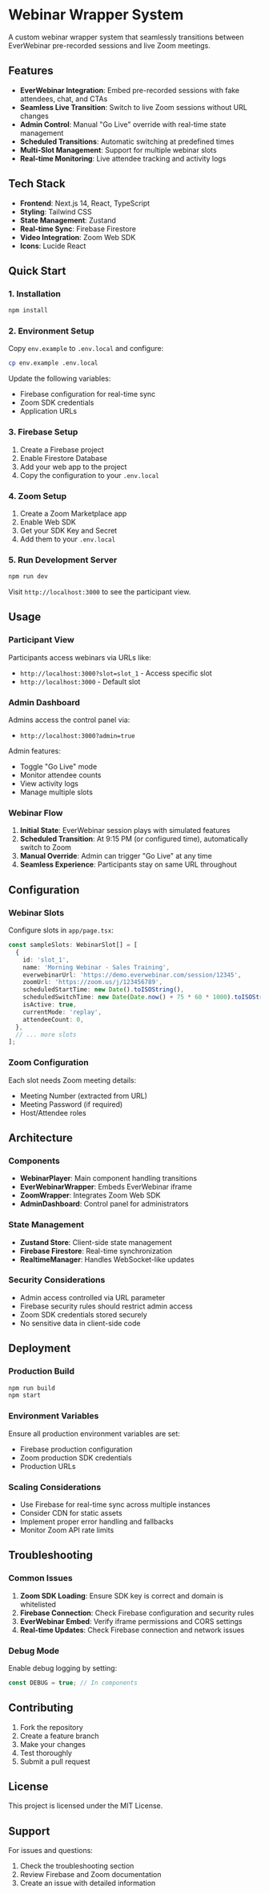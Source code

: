 # Webinar Wrapper System

A custom webinar wrapper system that seamlessly transitions between EverWebinar pre-recorded sessions and live Zoom meetings.

## Features

- **EverWebinar Integration**: Embed pre-recorded sessions with fake attendees, chat, and CTAs
- **Seamless Live Transition**: Switch to live Zoom sessions without URL changes
- **Admin Control**: Manual "Go Live" override with real-time state management
- **Scheduled Transitions**: Automatic switching at predefined times
- **Multi-Slot Management**: Support for multiple webinar slots
- **Real-time Monitoring**: Live attendee tracking and activity logs

## Tech Stack

- **Frontend**: Next.js 14, React, TypeScript
- **Styling**: Tailwind CSS
- **State Management**: Zustand
- **Real-time Sync**: Firebase Firestore
- **Video Integration**: Zoom Web SDK
- **Icons**: Lucide React

## Quick Start

### 1. Installation

```bash
npm install
```

### 2. Environment Setup

Copy `env.example` to `.env.local` and configure:

```bash
cp env.example .env.local
```

Update the following variables:
- Firebase configuration for real-time sync
- Zoom SDK credentials
- Application URLs

### 3. Firebase Setup

1. Create a Firebase project
2. Enable Firestore Database
3. Add your web app to the project
4. Copy the configuration to your `.env.local`

### 4. Zoom Setup

1. Create a Zoom Marketplace app
2. Enable Web SDK
3. Get your SDK Key and Secret
4. Add them to your `.env.local`

### 5. Run Development Server

```bash
npm run dev
```

Visit `http://localhost:3000` to see the participant view.

## Usage

### Participant View

Participants access webinars via URLs like:
- `http://localhost:3000?slot=slot_1` - Access specific slot
- `http://localhost:3000` - Default slot

### Admin Dashboard

Admins access the control panel via:
- `http://localhost:3000?admin=true`

Admin features:
- Toggle "Go Live" mode
- Monitor attendee counts
- View activity logs
- Manage multiple slots

### Webinar Flow

1. **Initial State**: EverWebinar session plays with simulated features
2. **Scheduled Transition**: At 9:15 PM (or configured time), automatically switch to Zoom
3. **Manual Override**: Admin can trigger "Go Live" at any time
4. **Seamless Experience**: Participants stay on same URL throughout

## Configuration

### Webinar Slots

Configure slots in `app/page.tsx`:

```typescript
const sampleSlots: WebinarSlot[] = [
  {
    id: 'slot_1',
    name: 'Morning Webinar - Sales Training',
    everwebinarUrl: 'https://demo.everwebinar.com/session/12345',
    zoomUrl: 'https://zoom.us/j/123456789',
    scheduledStartTime: new Date().toISOString(),
    scheduledSwitchTime: new Date(Date.now() + 75 * 60 * 1000).toISOString(),
    isActive: true,
    currentMode: 'replay',
    attendeeCount: 0,
  },
  // ... more slots
];
```

### Zoom Configuration

Each slot needs Zoom meeting details:
- Meeting Number (extracted from URL)
- Meeting Password (if required)
- Host/Attendee roles

## Architecture

### Components

- **WebinarPlayer**: Main component handling transitions
- **EverWebinarWrapper**: Embeds EverWebinar iframe
- **ZoomWrapper**: Integrates Zoom Web SDK
- **AdminDashboard**: Control panel for administrators

### State Management

- **Zustand Store**: Client-side state management
- **Firebase Firestore**: Real-time synchronization
- **RealtimeManager**: Handles WebSocket-like updates

### Security Considerations

- Admin access controlled via URL parameter
- Firebase security rules should restrict admin access
- Zoom SDK credentials stored securely
- No sensitive data in client-side code

## Deployment

### Production Build

```bash
npm run build
npm start
```

### Environment Variables

Ensure all production environment variables are set:
- Firebase production configuration
- Zoom production SDK credentials
- Production URLs

### Scaling Considerations

- Use Firebase for real-time sync across multiple instances
- Consider CDN for static assets
- Implement proper error handling and fallbacks
- Monitor Zoom API rate limits

## Troubleshooting

### Common Issues

1. **Zoom SDK Loading**: Ensure SDK key is correct and domain is whitelisted
2. **Firebase Connection**: Check Firebase configuration and security rules
3. **EverWebinar Embed**: Verify iframe permissions and CORS settings
4. **Real-time Updates**: Check Firebase connection and network issues

### Debug Mode

Enable debug logging by setting:
```typescript
const DEBUG = true; // In components
```

## Contributing

1. Fork the repository
2. Create a feature branch
3. Make your changes
4. Test thoroughly
5. Submit a pull request

## License

This project is licensed under the MIT License.

## Support

For issues and questions:
1. Check the troubleshooting section
2. Review Firebase and Zoom documentation
3. Create an issue with detailed information